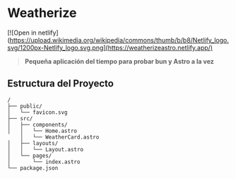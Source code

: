 # Weatherize


[![Open in netlify](https://upload.wikimedia.org/wikipedia/commons/thumb/b/b8/Netlify_logo.svg/1200px-Netlify_logo.svg.png](https://weatherizeastro.netlify.app/)

> **Pequeña aplicación del tiempo para probar bun y Astro a la vez** 

## Estructura del Proyecto

```text
/
├── public/
│   └── favicon.svg
├── src/
│   ├── components/
│   │   └── Home.astro
    │   └── WeatherCard.astro
│   ├── layouts/
│   │   └── Layout.astro
│   └── pages/
│       └── index.astro
└── package.json
```
